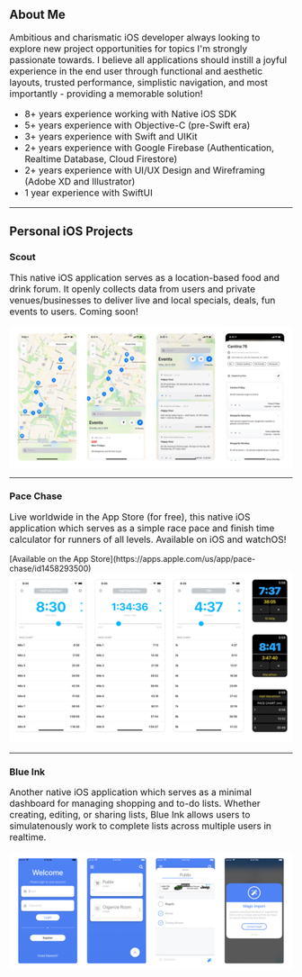 <h2>About Me</h2>

<p style="font-size:16px">Ambitious and charismatic iOS developer always looking to explore new project opportunities for topics I'm strongly passionate towards. I believe all applications should instill a joyful experience in the end user through functional and aesthetic layouts, trusted performance, simplistic navigation, and most importantly - providing a memorable solution!<p>

<ul style="font-size:16px">
  <li>8+ years experience working with Native iOS SDK</li>
  <li>5+ years experience with Objective-C (pre-Swift era)</li>
  <li>3+ years experience with Swift and UIKit</li>
  <li>2+ years experience with Google Firebase (Authentication, Realtime Database, Cloud Firestore)</li>
  <li>2+ years experience with UI/UX Design and Wireframing (Adobe XD and Illustrator)</li>
  <li>1 year experience with SwiftUI</li>
</ul>

<hr>

<h2>Personal iOS Projects</h2>

<h3>Scout</h3>
<p style="font-size:16px">This native iOS application serves as a location-based food and drink forum. It openly collects data from users and private venues/businesses to deliver live and local specials, deals, fun events to users. Coming soon!</p>
<img src="images/Scout@2x.png?raw=true"/>

<hr>

<h3>Pace Chase</h3>
<p style="font-size:16px">Live worldwide in the App Store (for free), this native iOS application which serves as a simple race pace and finish time calculator for runners of all levels. Available on iOS and watchOS!</p>
[Available on the App Store](https://apps.apple.com/us/app/pace-chase/id1458293500)
<img src="images/PaceChase@2x.png?raw=true"/>

<hr>

<h3>Blue Ink</h3>
<p style="font-size:16px">Another native iOS application which serves as a minimal dashboard for managing shopping and to-do lists. Whether creating, editing, or sharing lists, Blue Ink allows users to simulatenously work to complete lists across multiple users in realtime.</p>
<img src="images/BlueInk@2x.png?raw=true"/>

